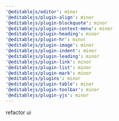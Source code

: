 ```yaml
---
'@editablejs/editor': minor
'@editablejs/plugin-align': minor
'@editablejs/plugin-blockquote': minor
'@editablejs/plugin-context-menu': minor
'@editablejs/plugin-heading': minor
'@editablejs/plugin-hr': minor
'@editablejs/plugin-image': minor
'@editablejs/plugin-indent': minor
'@editablejs/plugin-leading': minor
'@editablejs/plugin-link': minor
'@editablejs/plugin-list': minor
'@editablejs/plugin-mark': minor
'@editablejs/plugins': minor
'@editablejs/plugin-table': minor
'@editablejs/plugin-toolbar': minor
'@editablejs/plugin-yjs': minor
---
```


refactor ui
